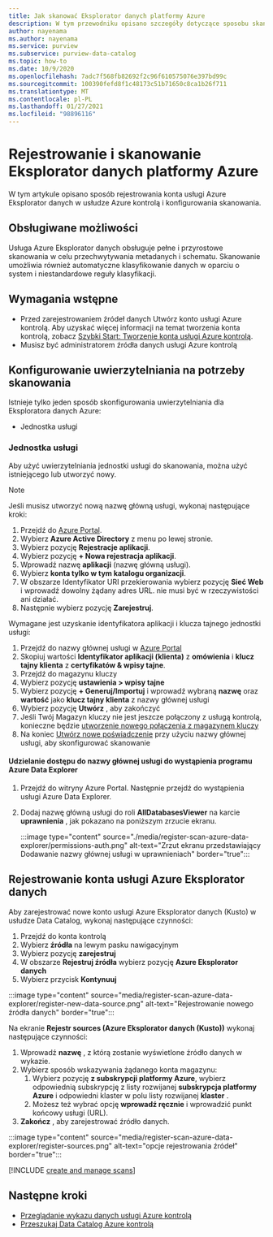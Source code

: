 ```yaml
---
title: Jak skanować Eksplorator danych platformy Azure
description: W tym przewodniku opisano szczegóły dotyczące sposobu skanowania Eksplorator danych platformy Azure.
author: nayenama
ms.author: nayenama
ms.service: purview
ms.subservice: purview-data-catalog
ms.topic: how-to
ms.date: 10/9/2020
ms.openlocfilehash: 7adc7f568fb82692f2c96f610575076e397bd99c
ms.sourcegitcommit: 100390fefd8f1c48173c51b71650c8ca1b26f711
ms.translationtype: MT
ms.contentlocale: pl-PL
ms.lasthandoff: 01/27/2021
ms.locfileid: "98896116"
---
```

# <a name="register-and-scan-azure-data-explorer"></a>Rejestrowanie i skanowanie Eksplorator danych platformy Azure

W tym artykule opisano sposób rejestrowania konta usługi Azure Eksplorator danych w usłudze Azure kontrolą i konfigurowania skanowania.

## <a name="supported-capabilities"></a>Obsługiwane możliwości

Usługa Azure Eksplorator danych obsługuje pełne i przyrostowe skanowania w celu przechwytywania metadanych i schematu. Skanowanie umożliwia również automatyczne klasyfikowanie danych w oparciu o system i niestandardowe reguły klasyfikacji.

## <a name="prerequisites"></a>Wymagania wstępne

- Przed zarejestrowaniem źródeł danych Utwórz konto usługi Azure kontrolą. Aby uzyskać więcej informacji na temat tworzenia konta kontrolą, zobacz [Szybki Start: Tworzenie konta usługi Azure kontrolą](create-catalog-portal.md).
- Musisz być administratorem źródła danych usługi Azure kontrolą

## <a name="setting-up-authentication-for-a-scan"></a>Konfigurowanie uwierzytelniania na potrzeby skanowania

Istnieje tylko jeden sposób skonfigurowania uwierzytelniania dla Eksploratora danych Azure:

- Jednostka usługi

### <a name="service-principal"></a>Jednostka usługi

Aby użyć uwierzytelniania jednostki usługi do skanowania, można użyć istniejącego lub utworzyć nowy. 

> [!Note]
> Jeśli musisz utworzyć nową nazwę główną usługi, wykonaj następujące kroki:
> 1. Przejdź do [Azure Portal](https://portal.azure.com).
> 1. Wybierz **Azure Active Directory** z menu po lewej stronie.
> 1. Wybierz pozycję **Rejestracje aplikacji**.
> 1. Wybierz pozycję **+ Nowa rejestracja aplikacji**.
> 1. Wprowadź nazwę **aplikacji** (nazwę główną usługi).
> 1. Wybierz **konta tylko w tym katalogu organizacji**.
> 1. W obszarze Identyfikator URI przekierowania wybierz pozycję **Sieć Web** i wprowadź dowolny żądany adres URL. nie musi być w rzeczywistości ani działać.
> 1. Następnie wybierz pozycję **Zarejestruj**.

Wymagane jest uzyskanie identyfikatora aplikacji i klucza tajnego jednostki usługi:

1. Przejdź do nazwy głównej usługi w [Azure Portal](https://portal.azure.com)
1. Skopiuj wartości **Identyfikator aplikacji (klienta)** z **omówienia** i **klucz tajny klienta** z **certyfikatów & wpisy tajne**.
1. Przejdź do magazynu kluczy
1. Wybierz pozycję **ustawienia > wpisy tajne**
1. Wybierz pozycję **+ Generuj/Importuj** i wprowadź wybraną **nazwę** oraz **wartość** jako **klucz tajny klienta** z nazwy głównej usługi
1. Wybierz pozycję **Utwórz** , aby zakończyć
1. Jeśli Twój Magazyn kluczy nie jest jeszcze połączony z usługą kontrolą, konieczne będzie [utworzenie nowego połączenia z magazynem kluczy](manage-credentials.md#create-azure-key-vaults-connections-in-your-azure-purview-account)
1. Na koniec [Utwórz nowe poświadczenie](manage-credentials.md#create-a-new-credential) przy użyciu nazwy głównej usługi, aby skonfigurować skanowanie

#### <a name="granting-the-service-principal-access-to-your-azure-data-explorer-instance"></a>Udzielanie dostępu do nazwy głównej usługi do wystąpienia programu Azure Data Explorer

1. Przejdź do witryny Azure Portal. Następnie przejdź do wystąpienia usługi Azure Data Explorer.

1. Dodaj nazwę główną usługi do roli **AllDatabasesViewer** na karcie **uprawnienia** , jak pokazano na poniższym zrzucie ekranu.

    :::image type="content" source="./media/register-scan-azure-data-explorer/permissions-auth.png" alt-text="Zrzut ekranu przedstawiający Dodawanie nazwy głównej usługi w uprawnieniach" border="true":::

## <a name="register-an-azure-data-explorer-account"></a>Rejestrowanie konta usługi Azure Eksplorator danych

Aby zarejestrować nowe konto usługi Azure Eksplorator danych (Kusto) w usłudze Data Catalog, wykonaj następujące czynności:

1. Przejdź do konta kontrolą
1. Wybierz **źródła** na lewym pasku nawigacyjnym
1. Wybierz pozycję **zarejestruj**
1. W obszarze **Rejestruj źródła** wybierz pozycję **Azure Eksplorator danych**
1. Wybierz przycisk **Kontynuuj**

:::image type="content" source="media/register-scan-azure-data-explorer/register-new-data-source.png" alt-text="Rejestrowanie nowego źródła danych" border="true":::

Na ekranie **Rejestr sources (Azure Eksplorator danych (Kusto))** wykonaj następujące czynności:

1. Wprowadź **nazwę** , z którą zostanie wyświetlone źródło danych w wykazie.
1. Wybierz sposób wskazywania żądanego konta magazynu:
   1. Wybierz pozycję **z subskrypcji platformy Azure**, wybierz odpowiednią subskrypcję z listy rozwijanej **subskrypcja platformy Azure** i odpowiedni klaster w polu listy rozwijanej **klaster** .
   1. Możesz też wybrać opcję **wprowadź ręcznie** i wprowadzić punkt końcowy usługi (URL).
1. **Zakończ** , aby zarejestrować źródło danych.

:::image type="content" source="media/register-scan-azure-data-explorer/register-sources.png" alt-text="opcje rejestrowania źródeł" border="true":::

[!INCLUDE [create and manage scans](includes/manage-scans-azure-data-explorer.md)]

## <a name="next-steps"></a>Następne kroki

- [Przeglądanie wykazu danych usługi Azure kontrolą](how-to-browse-catalog.md)
- [Przeszukaj Data Catalog Azure kontrolą](how-to-search-catalog.md)
